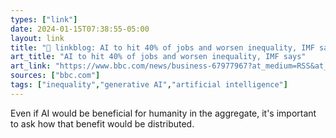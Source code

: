 ```yaml
---
types: ["link"]
date: 2024-01-15T07:38:55-05:00
layout: link
title: "🔗 linkblog: AI to hit 40% of jobs and worsen inequality, IMF says'"
art_title: "AI to hit 40% of jobs and worsen inequality, IMF says"
art_link: "https://www.bbc.com/news/business-67977967?at_medium=RSS&at_campaign=KARANGA"
sources: ["bbc.com"]
tags: ["inequality","generative AI","artificial intelligence"]
---
```

Even if AI would be beneficial for humanity in the aggregate, it's important to ask how that benefit would be distributed.
